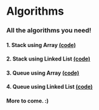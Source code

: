 # Algorithms
### All the algorithms you need!

#### 1. Stack using Array <url><a href="https://github.com/paramsingh96/Algorithms/blob/master/source/stackarray.c">(code)</url></a>
#### 2. Stack using Linked List <url><a href="https://github.com/paramsingh96/Algorithms/blob/src/stackarray.c">(code)</url></a>
#### 3. Queue using Array <url><a href="https://github.com/paramsingh96/Algorithms/blob/master/source/queuearray.c">(code)</url></a>
#### 4. Queue using Linked List <url><a href="https://github.com/paramsingh96/Algorithms/blob/src/stackarray.c">(code)</url></a>


#### More to come. :) 
